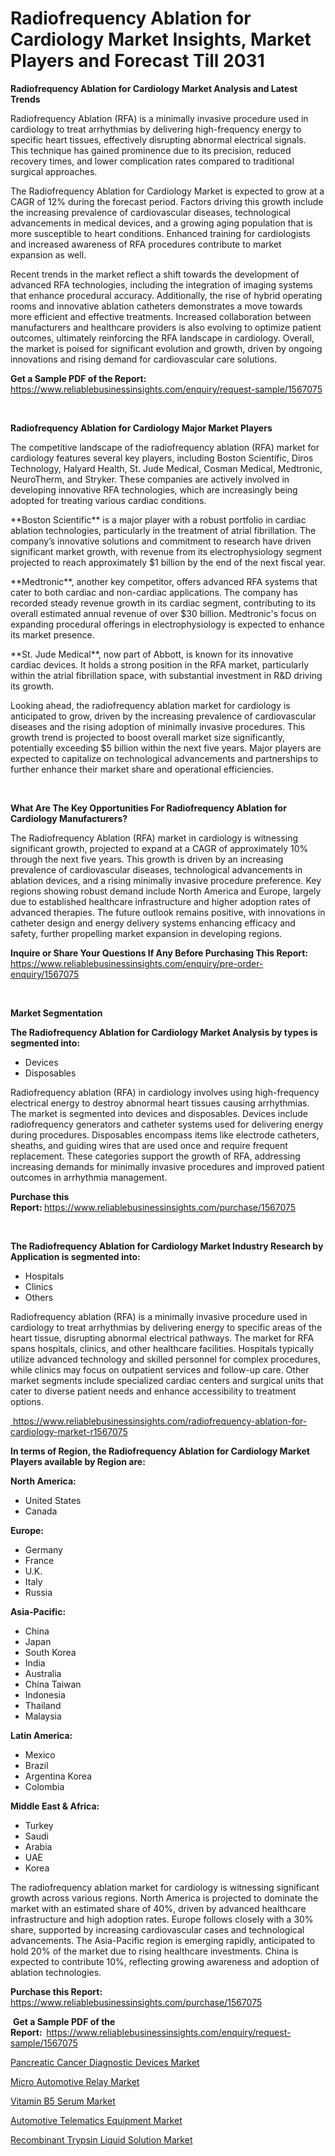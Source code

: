 <p><h1>Radiofrequency Ablation for Cardiology Market Insights, Market Players and Forecast Till 2031</h1></p><p><strong>Radiofrequency Ablation for Cardiology Market Analysis and Latest Trends</strong></p>
<p><p>Radiofrequency Ablation (RFA) is a minimally invasive procedure used in cardiology to treat arrhythmias by delivering high-frequency energy to specific heart tissues, effectively disrupting abnormal electrical signals. This technique has gained prominence due to its precision, reduced recovery times, and lower complication rates compared to traditional surgical approaches.</p><p>The Radiofrequency Ablation for Cardiology Market is expected to grow at a CAGR of 12% during the forecast period. Factors driving this growth include the increasing prevalence of cardiovascular diseases, technological advancements in medical devices, and a growing aging population that is more susceptible to heart conditions. Enhanced training for cardiologists and increased awareness of RFA procedures contribute to market expansion as well.</p><p>Recent trends in the market reflect a shift towards the development of advanced RFA technologies, including the integration of imaging systems that enhance procedural accuracy. Additionally, the rise of hybrid operating rooms and innovative ablation catheters demonstrates a move towards more efficient and effective treatments. Increased collaboration between manufacturers and healthcare providers is also evolving to optimize patient outcomes, ultimately reinforcing the RFA landscape in cardiology. Overall, the market is poised for significant evolution and growth, driven by ongoing innovations and rising demand for cardiovascular care solutions.</p></p>
<p><strong>Get a Sample PDF of the Report:&nbsp;</strong> <a href="https://www.reliablebusinessinsights.com/enquiry/request-sample/1567075">https://www.reliablebusinessinsights.com/enquiry/request-sample/1567075</a></p>
<p>&nbsp;</p>
<p><strong>Radiofrequency Ablation for Cardiology Major Market Players</strong></p>
<p><p>The competitive landscape of the radiofrequency ablation (RFA) market for cardiology features several key players, including Boston Scientific, Diros Technology, Halyard Health, St. Jude Medical, Cosman Medical, Medtronic, NeuroTherm, and Stryker. These companies are actively involved in developing innovative RFA technologies, which are increasingly being adopted for treating various cardiac conditions.</p><p>**Boston Scientific** is a major player with a robust portfolio in cardiac ablation technologies, particularly in the treatment of atrial fibrillation. The company’s innovative solutions and commitment to research have driven significant market growth, with revenue from its electrophysiology segment projected to reach approximately $1 billion by the end of the next fiscal year.</p><p>**Medtronic**, another key competitor, offers advanced RFA systems that cater to both cardiac and non-cardiac applications. The company has recorded steady revenue growth in its cardiac segment, contributing to its overall estimated annual revenue of over $30 billion. Medtronic's focus on expanding procedural offerings in electrophysiology is expected to enhance its market presence.</p><p>**St. Jude Medical**, now part of Abbott, is known for its innovative cardiac devices. It holds a strong position in the RFA market, particularly within the atrial fibrillation space, with substantial investment in R&D driving its growth.</p><p>Looking ahead, the radiofrequency ablation market for cardiology is anticipated to grow, driven by the increasing prevalence of cardiovascular diseases and the rising adoption of minimally invasive procedures. This growth trend is projected to boost overall market size significantly, potentially exceeding $5 billion within the next five years. Major players are expected to capitalize on technological advancements and partnerships to further enhance their market share and operational efficiencies.</p></p>
<p>&nbsp;</p>
<p><strong>What Are The Key Opportunities For Radiofrequency Ablation for Cardiology Manufacturers?</strong></p>
<p><p>The Radiofrequency Ablation (RFA) market in cardiology is witnessing significant growth, projected to expand at a CAGR of approximately 10% through the next five years. This growth is driven by an increasing prevalence of cardiovascular diseases, technological advancements in ablation devices, and a rising minimally invasive procedure preference. Key regions showing robust demand include North America and Europe, largely due to established healthcare infrastructure and higher adoption rates of advanced therapies. The future outlook remains positive, with innovations in catheter design and energy delivery systems enhancing efficacy and safety, further propelling market expansion in developing regions.</p></p>
<p><strong>Inquire or Share Your Questions If Any Before Purchasing This Report:</strong> <a href="https://www.reliablebusinessinsights.com/enquiry/pre-order-enquiry/1567075">https://www.reliablebusinessinsights.com/enquiry/pre-order-enquiry/1567075</a></p>
<p>&nbsp;</p>
<p><strong>Market Segmentation</strong></p>
<p><strong>The Radiofrequency Ablation for Cardiology Market Analysis by types is segmented into:</strong></p>
<p><ul><li>Devices</li><li>Disposables</li></ul></p>
<p><p>Radiofrequency ablation (RFA) in cardiology involves using high-frequency electrical energy to destroy abnormal heart tissues causing arrhythmias. The market is segmented into devices and disposables. Devices include radiofrequency generators and catheter systems used for delivering energy during procedures. Disposables encompass items like electrode catheters, sheaths, and guiding wires that are used once and require frequent replacement. These categories support the growth of RFA, addressing increasing demands for minimally invasive procedures and improved patient outcomes in arrhythmia management.</p></p>
<p><strong>Purchase this Report:&nbsp;</strong><a href="https://www.reliablebusinessinsights.com/purchase/1567075">https://www.reliablebusinessinsights.com/purchase/1567075</a></p>
<p>&nbsp;</p>
<p><strong>The Radiofrequency Ablation for Cardiology Market Industry Research by Application is segmented into:</strong></p>
<p><ul><li>Hospitals</li><li>Clinics</li><li>Others</li></ul></p>
<p><p>Radiofrequency ablation (RFA) is a minimally invasive procedure used in cardiology to treat arrhythmias by delivering energy to specific areas of the heart tissue, disrupting abnormal electrical pathways. The market for RFA spans hospitals, clinics, and other healthcare facilities. Hospitals typically utilize advanced technology and skilled personnel for complex procedures, while clinics may focus on outpatient services and follow-up care. Other market segments include specialized cardiac centers and surgical units that cater to diverse patient needs and enhance accessibility to treatment options.</p></p>
<p><a href="https://www.reliablebusinessinsights.com/radiofrequency-ablation-for-cardiology-market-r1567075">&nbsp;https://www.reliablebusinessinsights.com/radiofrequency-ablation-for-cardiology-market-r1567075</a></p>
<p><strong>In terms of Region, the Radiofrequency Ablation for Cardiology Market Players available by Region are:</strong></p>
<p>
    <p> <strong> North America: </strong>
        <ul>
            <li>United States</li>
            <li>Canada</li>
        </ul>
        </p> 
    <p> <strong> Europe: </strong>
        <ul>
            <li>Germany</li>
            <li>France</li>
            <li>U.K.</li>
            <li>Italy</li>
            <li>Russia</li>
        </ul>
        </p> 
    <p> <strong> Asia-Pacific: </strong>
        <ul>
            <li>China</li>
            <li>Japan</li>
            <li>South Korea</li>
            <li>India</li>
            <li>Australia</li>
            <li>China Taiwan</li>
            <li>Indonesia</li>
            <li>Thailand</li>
            <li>Malaysia</li>
        </ul>
        </p> 
    <p> <strong> Latin America: </strong>
        <ul>
            <li>Mexico</li>
            <li>Brazil</li>
            <li>Argentina Korea</li>
            <li>Colombia</li>
        </ul>
        </p> 
    <p> <strong> Middle East & Africa: </strong>
        <ul>
            <li>Turkey</li>
            <li>Saudi</li>
            <li>Arabia</li>
            <li>UAE</li>
            <li>Korea</li>
        </ul>
    </p>
    </p>
<p><p>The radiofrequency ablation market for cardiology is witnessing significant growth across various regions. North America is projected to dominate the market with an estimated share of 40%, driven by advanced healthcare infrastructure and high adoption rates. Europe follows closely with a 30% share, supported by increasing cardiovascular cases and technological advancements. The Asia-Pacific region is emerging rapidly, anticipated to hold 20% of the market due to rising healthcare investments. China is expected to contribute 10%, reflecting growing awareness and adoption of ablation technologies.</p></p>
<p><strong>Purchase this Report: </strong><a href="https://www.reliablebusinessinsights.com/purchase/1567075">https://www.reliablebusinessinsights.com/purchase/1567075</a></p>
<p>&nbsp;<strong>Get a Sample PDF of the Report:&nbsp;&nbsp;</strong><a href="https://www.reliablebusinessinsights.com/enquiry/request-sample/1567075">https://www.reliablebusinessinsights.com/enquiry/request-sample/1567075</a></p>
<p><strong></strong></p>
<p><p><a href="https://github.com/ChristianClark406/Market-Research-Report-List-1/blob/main/pancreatic-cancer-diagnostic-devices-market.md">Pancreatic Cancer Diagnostic Devices Market</a></p><p><a href="https://medium.com/@vilasamin/micro-automotive-relay-market-growth-market-segmentation-and-regional-analysis-global-forecast-d5e105734a97?postPublishedType=repub">Micro Automotive Relay Market</a></p><p><a href="https://www.linkedin.com/pulse/vitamin-b5-serum-market-strategic-insights-product-evolution-cwsre?trackingId=2t4HUBa2Rby7OLy0dj%2FlOw%3D%3D">Vitamin B5 Serum Market</a></p><p><a href="https://medium.com/@vilasamin/automotive-telematics-equipment-market-global-market-insights-and-sales-trends-2024-to-2031-1974588a0c00">Automotive Telematics Equipment Market</a></p><p><a href="https://github.com/LacThu1/Market-Research-Report-List-1/blob/main/recombinant-trypsin-liquid-solution-market.md">Recombinant Trypsin Liquid Solution Market</a></p></p>